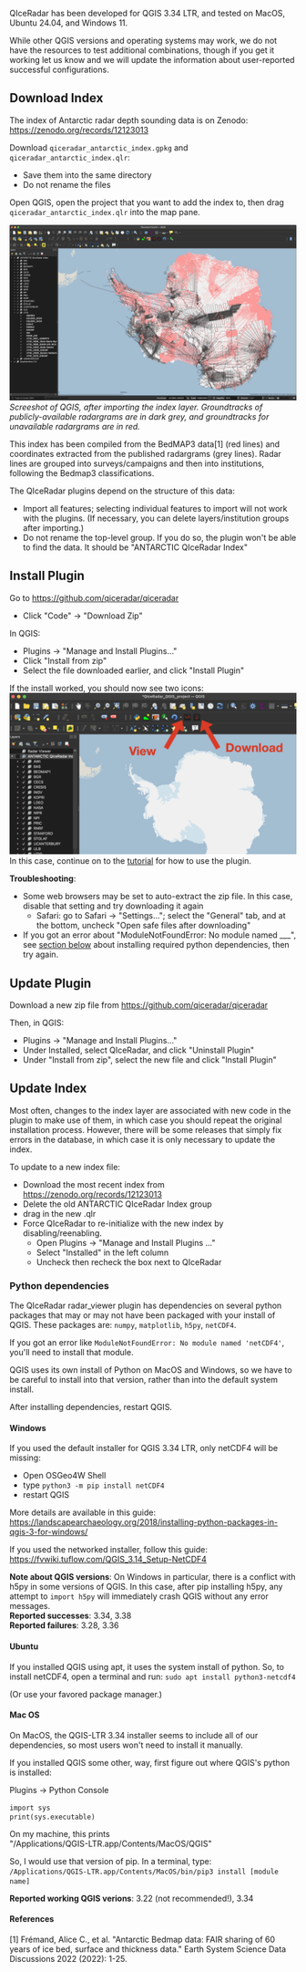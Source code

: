 QIceRadar has been developed for QGIS 3.34 LTR, and tested on MacOS, Ubuntu 24.04, and Windows 11.

While other QGIS versions and operating systems may work, we do not have the resources to test additional combinations, though if you get it working let us know and we will update the information about user-reported successful configurations.

## Download Index

The index of Antarctic radar depth sounding data is on Zenodo: https://zenodo.org/records/12123013

Download `qiceradar_antarctic_index.gpkg` and `qiceradar_antarctic_index.qlr`:

* Save them into the same directory
* Do not rename the files

Open QGIS, open the project that you want to add the index to, then drag `qiceradar_antarctic_index.qlr` into the map pane.

![](figures/qgis_index.png)
*Screeshot of QGIS, after importing the index layer. Groundtracks of publicly-available radargrams are in dark grey, and groundtracks for unavailable radargrams are in red.*

This index has been compiled from the BedMAP3 data[1] (red lines) and coordinates extracted from the published radargrams (grey lines). Radar lines are grouped into surveys/campaigns and then into institutions, following the Bedmap3 classifications.

The QIceRadar plugins depend on the structure of this data:
* Import all features; selecting individual features to import will not work with the plugins. (If necessary, you can delete layers/institution groups after importing.)
* Do not rename the top-level group. If you do so, the plugin won't be able to find the data. It should be "ANTARCTIC QIceRadar Index"


## Install Plugin

Go to https://github.com/qiceradar/qiceradar
* Click "Code" -> "Download Zip"

In QGIS:
* Plugins -> "Manage and Install Plugins..."
* Click "Install from zip"
* Select the file downloaded earlier, and click "Install Plugin"

If the install worked, you should now see two icons:
![](figures/qgis_icons.png)
In this case, continue on to the [tutorial](tutorial.md) for how to use the plugin.

**Troubleshooting**:

* Some web browsers may be set to auto-extract the zip file. In this case, disable that setting and try downloading it again
  * Safari: go to Safari -> "Settings..."; select the "General" tab, and at the bottom, uncheck "Open safe files after downloading"
* If you got an error about "ModuleNotFoundError: No module named ___", see [section below](#python-dependencies) about installing required python dependencies, then try again.

## Update Plugin

Download a new zip file from https://github.com/qiceradar/qiceradar

Then, in QGIS:
* Plugins -> "Manage and Install Plugins..."
* Under Installed, select QIceRadar, and click "Uninstall Plugin"
* Under "Install from zip", select the new file and click "Install Plugin"

## Update Index

Most often, changes to the index layer are associated with new code in the plugin to make use of them, in which case you should repeat the original installation process. However, there will be some releases that simply fix errors in the database, in which case it is only necessary to update the index.

To update to a new index file:
* Download the most recent index from https://zenodo.org/records/12123013
* Delete the old ANTARCTIC QIceRadar Index group
* drag in the new .qlr
* Force QIceRadar to re-initialize with the new index by disabling/reenabling.
  * Open Plugins -> "Manage and Install Plugins ..."
  * Select "Installed" in the left column
  * Uncheck then recheck the box next to QIceRadar




### Python dependencies
The QIceRadar radar_viewer plugin has dependencies on several python packages that may or may not have been packaged with your install of QGIS. These packages are: `numpy`, `matplotlib`, `h5py`, `netCDF4`.

If you got an error like `ModuleNotFoundError: No module named 'netCDF4'`, you'll need to install that module.

QGIS uses its own install of Python on MacOS and Windows, so we have to be careful to install into that version, rather than into the default system install.

After installing dependencies, restart QGIS.

#### Windows

If you used the default installer for QGIS 3.34 LTR, only netCDF4 will be missing:
* Open OSGeo4W Shell
* type `python3 -m pip install netCDF4`
* restart QGIS

More details are available in this guide: https://landscapearchaeology.org/2018/installing-python-packages-in-qgis-3-for-windows/

If you used the networked installer, follow this guide: https://fvwiki.tuflow.com/QGIS_3.14_Setup-NetCDF4


**Note about QGIS versions**: On Windows in particular, there is a conflict with h5py in some versions of QGIS. In this case, after pip installing h5py, any attempt to `import h5py` will immediately crash QGIS without any error messages. \
**Reported successes**: 3.34, 3.38 \
**Reported failures**: 3.28, 3.36

#### Ubuntu

If you installed QGIS using apt, it uses the system install of python. So, to install netCDF4, open a terminal and run:
`sudo apt install python3-netcdf4`

(Or use your favored package manager.)

#### Mac OS

On MacOS, the QGIS-LTR 3.34 installer seems to include all of our dependencies, so most users won't need to install it manually.

If you installed QGIS some other, way, first figure out where QGIS's python is installed:

Plugins -> Python Console
~~~
import sys
print(sys.executable)
~~~
On my machine, this prints \
"/Applications/QGIS-LTR.app/Contents/MacOS/QGIS"

So, I would use that version of pip. In a terminal, type: \
`/Applications/QGIS-LTR.app/Contents/MacOS/bin/pip3 install [module name]`

**Reported working QGIS verions**: 3.22 (not recommended!), 3.34



#### References
[1] Frémand, Alice C., et al. "Antarctic Bedmap data: FAIR sharing of 60 years of ice bed, surface and thickness data." Earth System Science Data Discussions 2022 (2022): 1-25.



